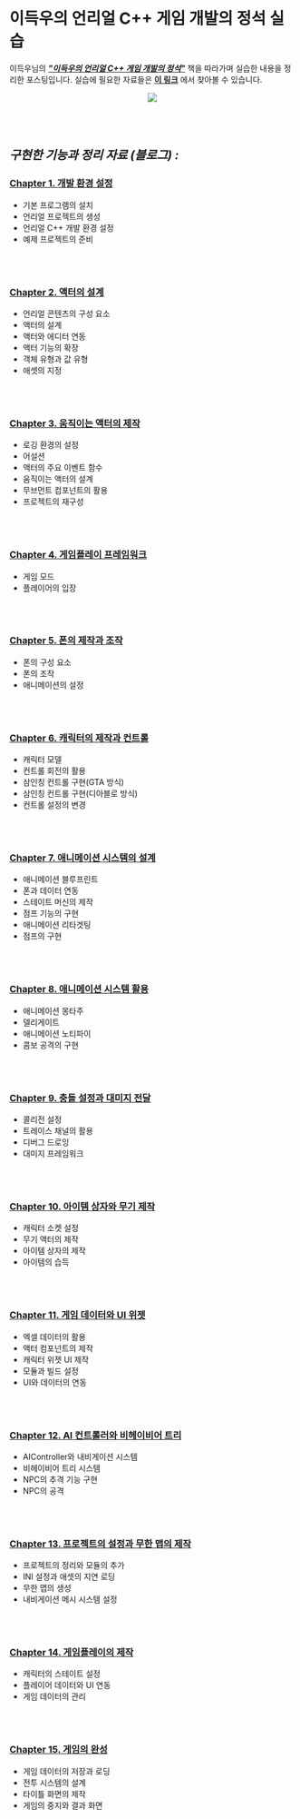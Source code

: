 # 이득우의 언리얼 C++ 게임 개발의 정석 실습

이득우님의 [_**"이득우의 언리얼 C++ 게임 개발의 정석"**_](http://www.kyobobook.co.kr/product/detailViewKor.laf?barcode=9791161752204&gclid=CjwKCAjwloCSBhAeEiwA3hVo_Uz6CPmRuwht8DH2tqU29hrrjNyCIGTzoJMtqF0L1FlnfBlMI1b3LBoCHDIQAvD_BwE) 책을 따라가며 실습한 내용을 정리한 포스팅입니다. 실습에 필요한 자료들은 [**이 링크**](http://acornpub.co.kr/book/unreal-c#description) 에서 찾아볼 수 있습니다.

<p align="center">
  <img src="https://user-images.githubusercontent.com/26838115/160279480-cfdacb46-2ea2-4e39-9715-26d337a52f76.png">
</p>

<br></br>

## *구현한 기능과 정리 자료 (블로그) :*

### [Chapter 1. 개발 환경 설정](https://koreanfoodie.me/831?category=1027393)

- 기본 프로그램의 설치
- 언리얼 프로젝트의 생성
- 언리얼 C++ 개발 환경 설정
- 예제 프로젝트의 준비

<br></br>

### [Chapter 2. 액터의 설계](https://koreanfoodie.me/868?category=1027393)

- 언리얼 콘텐츠의 구성 요소
- 액터의 설계
- 액터와 에디터 연동
- 액터 기능의 확장
- 객체 유형과 값 유형
- 애셋의 지정

<br></br>

### [Chapter 3. 움직이는 액터의 제작](https://koreanfoodie.me/869?category=1027393)

- 로깅 환경의 설정
- 어설션
- 액터의 주요 이벤트 함수
- 움직이는 액터의 설계
- 무브먼트 컴포넌트의 활용
- 프로젝트의 재구성


<br></br>

### [Chapter 4. 게임플레이 프레임워크](https://koreanfoodie.me/876?category=1027393)

- 게임 모드
- 플레이어의 입장



<br></br>

### [Chapter 5. 폰의 제작과 조작](https://koreanfoodie.me/880?category=1027393)

- 폰의 구성 요소
- 폰의 조작
- 애니메이션의 설정

<br></br>

### [Chapter 6. 캐릭터의 제작과 컨트롤](https://koreanfoodie.me/881?category=1027393)

- 캐릭터 모델
- 컨트롤 회전의 활용
- 삼인칭 컨트롤 구현(GTA 방식)
- 삼인칭 컨트롤 구현(디아블로 방식)
- 컨트롤 설정의 변경

<br></br>

### [Chapter 7. 애니메이션 시스템의 설계](https://koreanfoodie.me/882?category=1027393)

- 애니메이션 블루프린트
- 폰과 데이터 연동
- 스테이트 머신의 제작
- 점프 기능의 구현
- 애니메이션 리타겟팅
- 점프의 구현

<br></br>

### [Chapter 8. 애니메이션 시스템 활용](https://koreanfoodie.me/883?category=1027393)

- 애니메이션 몽타주
- 델리게이트
- 애니메이션 노티파이
- 콤보 공격의 구현

<br></br>

### [Chapter 9. 충돌 설정과 대미지 전달](https://koreanfoodie.me/884?category=1027393)

- 콜리전 설정
- 트레이스 채널의 활용
- 디버그 드로잉
- 대미지 프레임워크

<br></br>

### [Chapter 10. 아이템 상자와 무기 제작](https://koreanfoodie.me/888?category=1027393)

- 캐릭터 소켓 설정
- 무기 액터의 제작
- 아이템 상자의 제작
- 아이템의 습득

<br></br>

### [Chapter 11. 게임 데이터와 UI 위젯](https://koreanfoodie.me/894?category=1027393)

- 엑셀 데이터의 활용
- 액터 컴포넌트의 제작
- 캐릭터 위젯 UI 제작
- 모듈과 빌드 설정
- UI와 데이터의 연동

<br></br>

### [Chapter 12. AI 컨트롤러와 비헤이비어 트리](https://koreanfoodie.me/895?category=1027393)

- AIController와 내비게이션 시스템
- 비헤이비어 트리 시스템
- NPC의 추격 기능 구현
- NPC의 공격

<br></br>

### [Chapter 13. 프로젝트의 설정과 무한 맵의 제작](https://koreanfoodie.me/896?category=1027393)

- 프로젝트의 정리와 모듈의 추가
- INI 설정과 애셋의 지연 로딩
- 무한 맵의 생성
- 내비게이션 메시 시스템 설정

<br></br>

### [Chapter 14. 게임플레이의 제작](https://koreanfoodie.me/899?category=1027393)

- 캐릭터의 스테이트 설정
- 플레이어 데이터와 UI 연동
- 게임 데이터의 관리

<br></br>

### [Chapter 15. 게임의 완성](https://koreanfoodie.me/900?category=1027393)

- 게임 데이터의 저장과 로딩
- 전투 시스템의 설계
- 타이틀 화면의 제작
- 게임의 중지와 결과 화면
